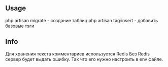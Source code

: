 ## Usage
php artisan migrate - создание таблиц
php artisan tag:insert - добавить базовые тэги
## Info
Для хранения текста комментариев используется Redis
Без Redis сервер будет выдать ошибку. Так что его нужно настроить в env файле.
